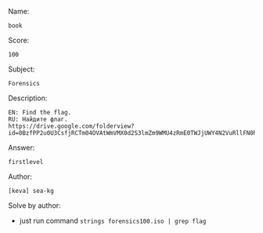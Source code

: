 Name:
	
	book

Score:

	100

Subject:
	
	Forensics

Description:
	
	EN: Find the flag.
	RU: Найдите флаг.
	https://drive.google.com/folderview?id=0BzfPP2u0U3CsfjRCTm04OVAtWmVMX0d2S3lmZm9WMU4zRmE0TWJjUWY4N2VuRllFN0hRZkk&usp=sharing

Answer:

	firstlevel

Author:

	[keva] sea-kg
	
Solve by author:

* just run command `strings forensics100.iso | grep flag`
